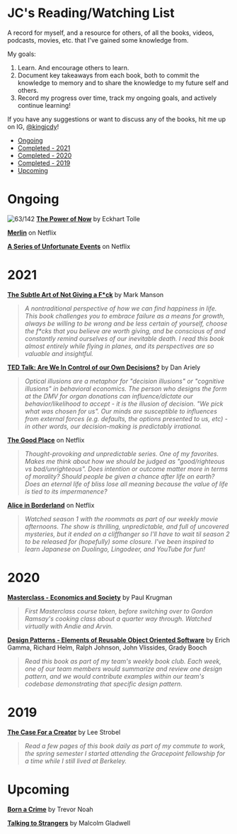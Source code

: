 





# JC's Reading/Watching List

A record for myself, and a resource for others, of all the books, videos, podcasts, movies, etc. that I've gained some knowledge from. 

My goals:

1. Learn. And encourage others to learn.
1. Document key takeaways from each book, both to commit the knowledge to memory and to share the knowledge to my future self and others.
2. Record my progress over time, track my ongoing goals, and actively continue learning!

If you have any suggestions or want to discuss any of the books, hit me up on IG, [@kingjcdy](https://www.instagram.com/kingjcdy/)!

* [Ongoing](#ongoing)
* [Completed - 2021](#2021)
* [Completed - 2020](#2020)
* [Completed - 2019](#2019) 
* [Upcoming](#upcoming)

# Ongoing

![63/142](https://progress-bar.dev/44) **[The Power of Now](https://www.amazon.com/Power-Now-Guide-Spiritual-Enlightenment-ebook/dp/B002361MLA)** by Eckhart Tolle 

**[Merlin](https://www.netflix.com/title/70142436)** on Netflix

**[A Series of Unfortunate Events](https://www.netflix.com/title/80050008)** on Netflix

# 2021

**[The Subtle Art of Not Giving a F*ck](https://www.amazon.com/Subtle-Art-Not-Giving-Counterintuitive/dp/0062457713)** by Mark Manson
> _A nontraditional perspective of how we can find happiness in life. This book challenges you to embrace failure as a means for growth, always be willing to be wrong and be less certain of yourself, choose the f*cks that you believe are worth giving, and be conscious of and constantly remind ourselves of our inevitable death. I read this book almost entirely while flying in planes, and its perspectives are so valuable and insightful._

**[TED Talk: Are We In Control of our Own Decisions?](https://www.ted.com/talks/dan_ariely_are_we_in_control_of_our_own_decisions)** by Dan Ariely
> _Optical illusions are a metaphor for "decision illusions" or "cognitive illusions" in behavioral economics. The person who designs the form at the DMV for organ donations can influence/dictate our behavior/likelihood to accept - it is the illusion of decision. "We pick what was chosen for us". Our minds are susceptible to influences from external forces (e.g. defaults, the options presented to us, etc) - in other words, our decision-making is predictably irrational._

**[The Good Place](https://www.netflix.com/title/80113701)** on Netflix
> _Thought-provoking and unpredictable series. One of my favorites. Makes me think about how we should be judged as "good/righteous vs bad/unrighteous". Does intention or outcome matter more in terms of morality? Should people be given a chance after life on earth? Does an eternal life of bliss lose all meaning because the value of life is tied to its impermanence?_

**[Alice in Borderland](https://www.netflix.com/title/80200575)** on Netflix
> _Watched season 1 with the roommats as part of our weekly movie afternoons. The show is thrilling, unpredictable, and full of uncovered mysteries, but it ended on a cliffhanger so I'll have to wait til season 2 to be released for (hopefully) some closure. I've been inspired to learn Japanese on Duolingo, Lingodeer, and YouTube for fun!_

# 2020

**[Masterclass - Economics and Society](https://www.masterclass.com/classes/paul-krugman-teaches-economics-and-society)** by Paul Krugman
> _First Masterclass course taken, before switching over to Gordon Ramsay's cooking class about a quarter way through. Watched virtually with Andie and Arvin._

**[Design Patterns - Elements of Reusable Object Oriented Software](https://www.amazon.com/Design-Patterns-Elements-Reusable-Object-Oriented/dp/0201633612)** by Erich Gamma, Richard Helm, Ralph Johnson, John Vlissides, Grady Booch

> _Read this book as part of my team's weekly book club. Each week, one of our team members would summarize and review one design pattern, and we would contribute examples within our team's codebase demonstrating that specific design pattern._

# 2019

**[The Case For a Creator](https://www.amazon.com/Case-Creator-Lee-Strobel/dp/0310242096)** by Lee Strobel
> _Read a few pages of this book daily as part of my commute to work, the spring semester I started attending the Gracepoint fellowship for a time while I still lived at Berkeley._

# Upcoming

**[Born a Crime](https://www.amazon.com/Born-Crime-Stories-African-Childhood-ebook/dp/B01DHWACVY)** by Trevor Noah

**[Talking to Strangers](https://www.amazon.com/Talking-Strangers-Should-about-People/dp/0316478520)** by Malcolm Gladwell